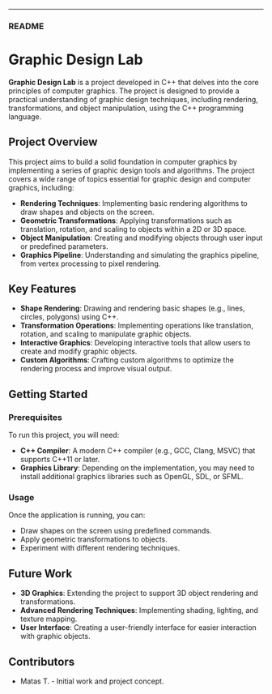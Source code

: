 ---

### README

# Graphic Design Lab

**Graphic Design Lab** is a project developed in C++ that delves into the core principles of computer graphics. The project is designed to provide a practical understanding of graphic design techniques, including rendering, transformations, and object manipulation, using the C++ programming language.

## Project Overview

This project aims to build a solid foundation in computer graphics by implementing a series of graphic design tools and algorithms. The project covers a wide range of topics essential for graphic design and computer graphics, including:

- **Rendering Techniques**: Implementing basic rendering algorithms to draw shapes and objects on the screen.
- **Geometric Transformations**: Applying transformations such as translation, rotation, and scaling to objects within a 2D or 3D space.
- **Object Manipulation**: Creating and modifying objects through user input or predefined parameters.
- **Graphics Pipeline**: Understanding and simulating the graphics pipeline, from vertex processing to pixel rendering.

## Key Features

- **Shape Rendering**: Drawing and rendering basic shapes (e.g., lines, circles, polygons) using C++.
- **Transformation Operations**: Implementing operations like translation, rotation, and scaling to manipulate graphic objects.
- **Interactive Graphics**: Developing interactive tools that allow users to create and modify graphic objects.
- **Custom Algorithms**: Crafting custom algorithms to optimize the rendering process and improve visual output.

## Getting Started

### Prerequisites

To run this project, you will need:

- **C++ Compiler**: A modern C++ compiler (e.g., GCC, Clang, MSVC) that supports C++11 or later.
- **Graphics Library**: Depending on the implementation, you may need to install additional graphics libraries such as OpenGL, SDL, or SFML.


### Usage

Once the application is running, you can:

- Draw shapes on the screen using predefined commands.
- Apply geometric transformations to objects.
- Experiment with different rendering techniques.

## Future Work

- **3D Graphics**: Extending the project to support 3D object rendering and transformations.
- **Advanced Rendering Techniques**: Implementing shading, lighting, and texture mapping.
- **User Interface**: Creating a user-friendly interface for easier interaction with graphic objects.


## Contributors

- Matas T. - Initial work and project concept.

